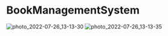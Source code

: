 # BookManagementSystem

![photo_2022-07-26_13-13-30](https://user-images.githubusercontent.com/72409908/180952005-c643902a-af96-4695-af5b-a74336359ebc.jpg)
![photo_2022-07-26_13-13-35](https://user-images.githubusercontent.com/72409908/180952028-a6cbc8af-2cbf-4de2-8a0e-75c5f6e0aec5.jpg)
